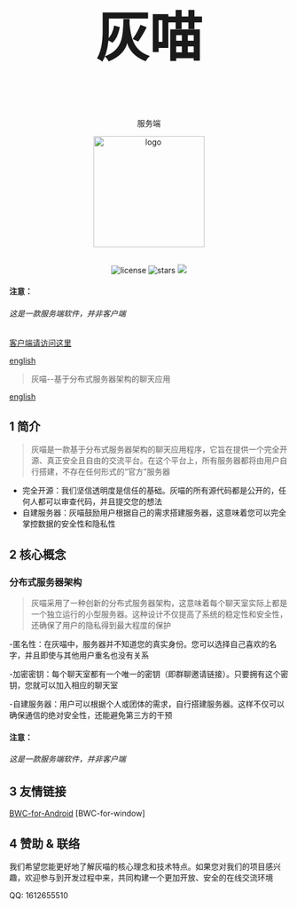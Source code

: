 <div align="center">
<h1 style="font-size:10vw"><h1 style="font-size:10vw">灰喵</h1><br>服务端</h1>
<p align='center'>
<img src='https://i.postimg.cc/QNPmws3g/00131-716747303-2.png' width='200' alt='logo' aling='middle'/>
</p>

<br />
<img src="https://img.shields.io/github/license/Lixeer/Black-White-Cat" alt="license">
<img src="https://img.shields.io/github/stars/Lixeer/Black-White-Cat" alt="stars">
<img src="https://img.shields.io/badge/python-3.10-blue">
</div>
</p>


#### 注意：
###### 这是一款服务端软件，并非客户端
[客户端请访问这里](https://github.com/gao-shuaibi/WBC_Android)

[english](https://github.com/Lixeer/Black-White-Cat/blob/main/EN_RAEDME.md)



>灰喵--基于分布式服务器架构的聊天应用


[english](https://github.com/Lixeer/Black-White-Cat/blob/main/EN_RAEDME.md)


## 1 简介
>灰喵是一款基于分布式服务器架构的聊天应用程序，它旨在提供一个完全开源、真正安全且自由的交流平台。在这个平台上，所有服务器都将由用户自行搭建，不存在任何形式的“官方”服务器

- 完全开源：我们坚信透明度是信任的基础。灰喵的所有源代码都是公开的，任何人都可以审查代码，并且提交您的想法
- 自建服务器：灰喵鼓励用户根据自己的需求搭建服务器，这意味着您可以完全掌控数据的安全性和隐私性

## 2 核心概念
### 分布式服务器架构
>灰喵采用了一种创新的分布式服务器架构，这意味着每个聊天室实际上都是一个独立运行的小型服务器。这种设计不仅提高了系统的稳定性和安全性，还确保了用户的隐私得到最大程度的保护


-匿名性：在灰喵中，服务器并不知道您的真实身份。您可以选择自己喜欢的名字，并且即使与其他用户重名也没有关系


-加密密钥：每个聊天室都有一个唯一的密钥（即群聊邀请链接）。只要拥有这个密钥，您就可以加入相应的聊天室


-自建服务器：用户可以根据个人或团体的需求，自行搭建服务器。这样不仅可以确保通信的绝对安全性，还能避免第三方的干预

#### 注意：
###### 这是一款服务端软件，并非客户端
## 3 友情链接
[BWC-for-Android](https://github.com/gao-shuaibi/WBC_Android)
[BWC-for-window]



## 4 赞助 & 联络
我们希望您能更好地了解灰喵的核心理念和技术特点。如果您对我们的项目感兴趣，欢迎参与到开发过程中来，共同构建一个更加开放、安全的在线交流环境



QQ: 1612655510
